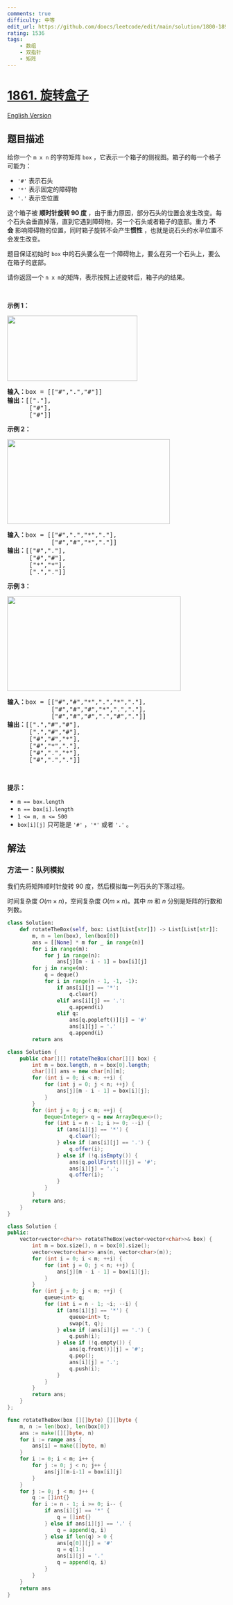```yaml
---
comments: true
difficulty: 中等
edit_url: https://github.com/doocs/leetcode/edit/main/solution/1800-1899/1861.Rotating%20the%20Box/README.md
rating: 1536
tags:
    - 数组
    - 双指针
    - 矩阵
---
```


# [1861. 旋转盒子](https://leetcode.cn/problems/rotating-the-box)

[English Version](/solution/1800-1899/1861.Rotating%20the%20Box/README_EN.md)

## 题目描述

<!-- 这里写题目描述 -->

<p>给你一个 <code>m x n</code> 的字符矩阵 <code>box</code> ，它表示一个箱子的侧视图。箱子的每一个格子可能为：</p>

<ul>
	<li><code>'#'</code> 表示石头</li>
	<li><code>'*'</code> 表示固定的障碍物</li>
	<li><code>'.'</code> 表示空位置</li>
</ul>

<p>这个箱子被 <strong>顺时针旋转 90 度</strong> ，由于重力原因，部分石头的位置会发生改变。每个石头会垂直掉落，直到它遇到障碍物，另一个石头或者箱子的底部。重力 <strong>不会</strong> 影响障碍物的位置，同时箱子旋转不会产生<strong>惯性</strong> ，也就是说石头的水平位置不会发生改变。</p>

<p>题目保证初始时 <code>box</code> 中的石头要么在一个障碍物上，要么在另一个石头上，要么在箱子的底部。</p>

<p>请你返回一个<em> </em><code>n x m</code>的矩阵，表示按照上述旋转后，箱子内的结果。</p>

<p> </p>

<p><strong>示例 1：</strong></p>

<p><img alt="" src="https://fastly.jsdelivr.net/gh/doocs/leetcode@main/solution/1800-1899/1861.Rotating%20the%20Box/images/rotatingtheboxleetcodewithstones.png" style="width: 300px; height: 150px;"></p>

<pre><b>输入：</b>box = [["#",".","#"]]
<b>输出：</b>[["."],
      ["#"],
      ["#"]]
</pre>

<p><strong>示例 2：</strong></p>

<p><img alt="" src="https://fastly.jsdelivr.net/gh/doocs/leetcode@main/solution/1800-1899/1861.Rotating%20the%20Box/images/rotatingtheboxleetcode2withstones.png" style="width: 375px; height: 195px;"></p>

<pre><b>输入：</b>box = [["#",".","*","."],
            ["#","#","*","."]]
<b>输出：</b>[["#","."],
      ["#","#"],
      ["*","*"],
      [".","."]]
</pre>

<p><strong>示例 3：</strong></p>

<p><img alt="" src="https://fastly.jsdelivr.net/gh/doocs/leetcode@main/solution/1800-1899/1861.Rotating%20the%20Box/images/rotatingtheboxleetcode3withstone.png" style="width: 400px; height: 218px;"></p>

<pre><b>输入：</b>box = [["#","#","*",".","*","."],
            ["#","#","#","*",".","."],
            ["#","#","#",".","#","."]]
<b>输出：</b>[[".","#","#"],
      [".","#","#"],
      ["#","#","*"],
      ["#","*","."],
      ["#",".","*"],
      ["#",".","."]]
</pre>

<p> </p>

<p><strong>提示：</strong></p>

<ul>
	<li><code>m == box.length</code></li>
	<li><code>n == box[i].length</code></li>
	<li><code>1 &lt;= m, n &lt;= 500</code></li>
	<li><code>box[i][j]</code> 只可能是 <code>'#'</code> ，<code>'*'</code> 或者 <code>'.'</code> 。</li>
</ul>

## 解法

### 方法一：队列模拟

我们先将矩阵顺时针旋转 90 度，然后模拟每一列石头的下落过程。

时间复杂度 $O(m \times n)$，空间复杂度 $O(m \times n)$。其中 $m$ 和 $n$ 分别是矩阵的行数和列数。

<!-- tabs:start -->

```python
class Solution:
    def rotateTheBox(self, box: List[List[str]]) -> List[List[str]]:
        m, n = len(box), len(box[0])
        ans = [[None] * m for _ in range(n)]
        for i in range(m):
            for j in range(n):
                ans[j][m - i - 1] = box[i][j]
        for j in range(m):
            q = deque()
            for i in range(n - 1, -1, -1):
                if ans[i][j] == '*':
                    q.clear()
                elif ans[i][j] == '.':
                    q.append(i)
                elif q:
                    ans[q.popleft()][j] = '#'
                    ans[i][j] = '.'
                    q.append(i)
        return ans
```

```java
class Solution {
    public char[][] rotateTheBox(char[][] box) {
        int m = box.length, n = box[0].length;
        char[][] ans = new char[n][m];
        for (int i = 0; i < m; ++i) {
            for (int j = 0; j < n; ++j) {
                ans[j][m - i - 1] = box[i][j];
            }
        }
        for (int j = 0; j < m; ++j) {
            Deque<Integer> q = new ArrayDeque<>();
            for (int i = n - 1; i >= 0; --i) {
                if (ans[i][j] == '*') {
                    q.clear();
                } else if (ans[i][j] == '.') {
                    q.offer(i);
                } else if (!q.isEmpty()) {
                    ans[q.pollFirst()][j] = '#';
                    ans[i][j] = '.';
                    q.offer(i);
                }
            }
        }
        return ans;
    }
}
```

```cpp
class Solution {
public:
    vector<vector<char>> rotateTheBox(vector<vector<char>>& box) {
        int m = box.size(), n = box[0].size();
        vector<vector<char>> ans(n, vector<char>(m));
        for (int i = 0; i < m; ++i) {
            for (int j = 0; j < n; ++j) {
                ans[j][m - i - 1] = box[i][j];
            }
        }
        for (int j = 0; j < m; ++j) {
            queue<int> q;
            for (int i = n - 1; ~i; --i) {
                if (ans[i][j] == '*') {
                    queue<int> t;
                    swap(t, q);
                } else if (ans[i][j] == '.') {
                    q.push(i);
                } else if (!q.empty()) {
                    ans[q.front()][j] = '#';
                    q.pop();
                    ans[i][j] = '.';
                    q.push(i);
                }
            }
        }
        return ans;
    }
};
```

```go
func rotateTheBox(box [][]byte) [][]byte {
	m, n := len(box), len(box[0])
	ans := make([][]byte, n)
	for i := range ans {
		ans[i] = make([]byte, m)
	}
	for i := 0; i < m; i++ {
		for j := 0; j < n; j++ {
			ans[j][m-i-1] = box[i][j]
		}
	}
	for j := 0; j < m; j++ {
		q := []int{}
		for i := n - 1; i >= 0; i-- {
			if ans[i][j] == '*' {
				q = []int{}
			} else if ans[i][j] == '.' {
				q = append(q, i)
			} else if len(q) > 0 {
				ans[q[0]][j] = '#'
				q = q[1:]
				ans[i][j] = '.'
				q = append(q, i)
			}
		}
	}
	return ans
}
```

<!-- tabs:end -->

<!-- end -->
